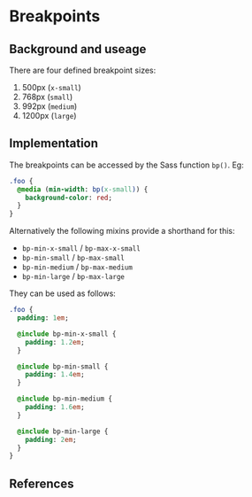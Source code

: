 # Breakpoints

## Background and useage

There are four defined breakpoint sizes:

1. 500px (`x-small`)
2. 768px (`small`)
3. 992px (`medium`)
4. 1200px (`large`)

## Implementation

The breakpoints can be accessed by the Sass function `bp()`. Eg:

```sass
.foo {
  @media (min-width: bp(x-small)) {
    background-color: red;
  }
}
```

Alternatively the following mixins provide a shorthand for this:

- `bp-min-x-small` / `bp-max-x-small`
- `bp-min-small` / `bp-max-small`
- `bp-min-medium` / `bp-max-medium`
- `bp-min-large` / `bp-max-large`

They can be used as follows:

```sass
.foo {
  padding: 1em;

  @include bp-min-x-small {
    padding: 1.2em;
  }

  @include bp-min-small {
    padding: 1.4em;
  }

  @include bp-min-medium {
    padding: 1.6em;
  }

  @include bp-min-large {
    padding: 2em;
  }
}
```

## References
